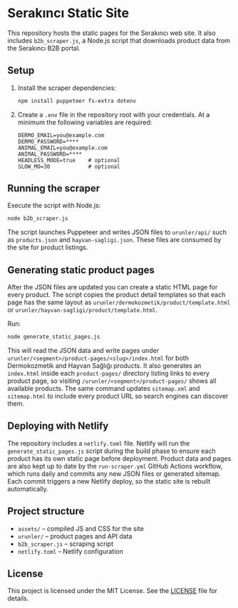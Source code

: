 # Serakıncı Static Site

This repository hosts the static pages for the Serakıncı web site. It also includes
`b2b_scraper.js`, a Node.js script that downloads product data from the
Serakıncı B2B portal.

## Setup

1. Install the scraper dependencies:
   ```bash
   npm install puppeteer fs-extra dotenv
   ```
2. Create a `.env` file in the repository root with your credentials. At a
minimum the following variables are required:
   ```
   DERMO_EMAIL=you@example.com
   DERMO_PASSWORD=****
   ANIMAL_EMAIL=you@example.com
   ANIMAL_PASSWORD=****
   HEADLESS_MODE=true    # optional
   SLOW_MO=30            # optional
   ```

## Running the scraper

Execute the script with Node.js:

```bash
node b2b_scraper.js
```

The script launches Puppeteer and writes JSON files to `urunler/api/` such as
`products.json` and `hayvan-sagligi.json`. These files are consumed by the site
for product listings.

## Generating static product pages

After the JSON files are updated you can create a static HTML page for every
product. The script copies the product detail templates so that each page has
the same layout as `urunler/dermokozmetik/product/template.html` or
`urunler/hayvan-sagligi/product/template.html`.

Run:

```bash
node generate_static_pages.js
```

This will read the JSON data and write pages under
`urunler/<segment>/product-pages/<slug>/index.html` for both Dermokozmetik and
Hayvan Sağlığı products. It also generates an `index.html` inside each
`product-pages/` directory listing links to every product page, so visiting
`/urunler/<segment>/product-pages/` shows all available products.
The same command updates `sitemap.xml` and `sitemap.html` to include every
product URL so search engines can discover them.

## Deploying with Netlify

The repository includes a `netlify.toml` file. Netlify will run the
`generate_static_pages.js` script during the build phase to ensure each product
has its own static page before deployment. Product data and pages are also kept
up to date by the `run-scraper.yml` GitHub Actions workflow, which runs daily
and commits any new JSON files or generated sitemap. Each commit triggers a new
Netlify deploy, so the static site is rebuilt automatically.

## Project structure

- `assets/` – compiled JS and CSS for the site
- `urunler/` – product pages and API data
- `b2b_scraper.js` – scraping script
- `netlify.toml` – Netlify configuration

## License

This project is licensed under the MIT License. See the [LICENSE](LICENSE)
file for details.
